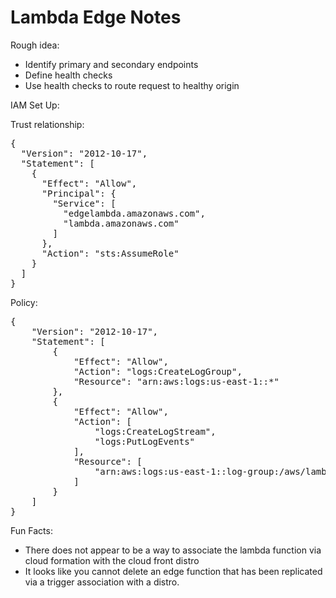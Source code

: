 # Lambda Edge Notes

Rough idea:

* Identify primary and secondary endpoints
* Define health checks
* Use health checks to route request to healthy origin


IAM Set Up:

Trust relationship:

<pre>
{
  "Version": "2012-10-17",
  "Statement": [
    {
      "Effect": "Allow",
      "Principal": {
        "Service": [
          "edgelambda.amazonaws.com",
          "lambda.amazonaws.com"
        ]
      },
      "Action": "sts:AssumeRole"
    }
  ]
}
</pre>

Policy:

<pre>
{
    "Version": "2012-10-17",
    "Statement": [
        {
            "Effect": "Allow",
            "Action": "logs:CreateLogGroup",
            "Resource": "arn:aws:logs:us-east-1:<account no>:*"
        },
        {
            "Effect": "Allow",
            "Action": [
                "logs:CreateLogStream",
                "logs:PutLogEvents"
            ],
            "Resource": [
                "arn:aws:logs:us-east-1:<account no>:log-group:/aws/lambda/todosEdge:*"
            ]
        }
    ]
}
</pre>

Fun Facts:

* There does not appear to be a way to associate the lambda function via cloud formation
with the cloud front distro
* It looks like you cannot delete an edge function that has been replicated via a trigger
association with a distro.